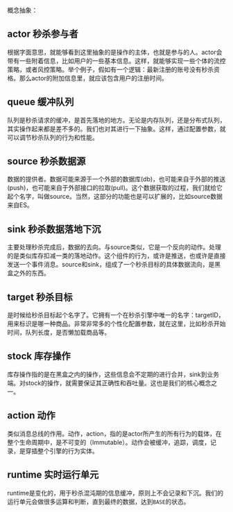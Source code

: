 概念抽象：

## actor 秒杀参与者  
根据字面意思，就能够看到这里抽象的是操作的主体，也就是参与的人。actor会带有一些附着信息，比如用户的一些基本信息。这样，就能够实现一些个体的流控策略，或者风控策略。举个例子，假如有一个逻辑：最新注册的账号没有秒杀资格。那么actor的附加信息里，就应该包含用户的注册时间。

## queue 缓冲队列  
队列是秒杀请求的缓冲，是首先落地的地方。无论是内存队列，还是分布式队列，其实操作起来都是差不多的。我们也对其进行一下抽象。这样，通过配置参数，就可以调节秒杀队列的行为和性能。

## source 秒杀数据源  
数据的提供者。数据可能来源于一个外部的数据库(db)，也可能来自于外部的推送(push)，也可能来自于外部接口的拉取(pull)。这个数据获取的过程，我们就给它起个名字，叫做source。当然，这部分的功能也是可以扩展的，比如source数据来自ES。

## sink 秒杀数据落地下沉
主要处理秒杀完成后，数据的去向。与source类似，它是一个反向的动作。处理的是类似库存扣减一类的落地动作。这个组件的行为，或许是推送，也或许是直接发送一个事件消息。source和sink，组成了一个秒杀目标的具体数据流向，是黑盒之外的东西。

## target 秒杀目标
是时候给秒杀目标起个名字了。它拥有一个在秒杀引擎中唯一的名字：targetID，用来标识是哪一种商品。非常非常多的个性化配置参数，就在这里，比如秒杀开始时间，队列长度，是否懒加载商品等。

## stock 库存操作
库存操作指的是在黑盒之内的操作，这些信息会不定期的进行合并，sink到业务端。对stock的操作，就需要保证其正确性和吞吐量。这也是我们的核心概念之一。

## action 动作
类似消息总线的作用。动作，action，指的是actor所产生的所有行为的载体，在整个生命周期中，是不可变的（Immutable）。动作会被缓冲，追踪，调度，记录，是穿插整个引擎的行为实体。

## runtime 实时运行单元
runtime是变化的，用于秒杀混沌期的信息缓冲，原则上不会记录和下沉。我们的运行单元会做很多运算和判断，直到最终的数据，达到`BASE`的状态。
